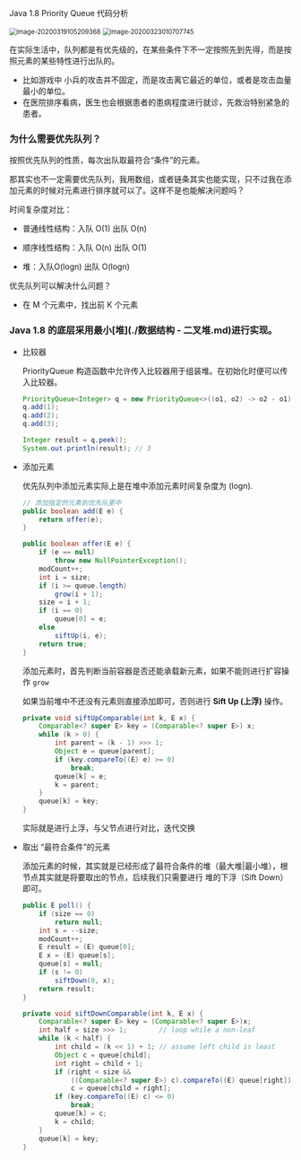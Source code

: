 Java 1.8 Priority Queue 代码分析

<img src="https://gitee.com/xiaoxiunique/picgo-image/raw/master/image-20200319105209368.png" alt="image-20200319105209368" style="zoom:80%;" />

<img src="https://gitee.com/xiaoxiunique/picgo-image/raw/master/image-20200323010707745.png" alt="image-20200323010707745" style="zoom:80%;" />

在实际生活中，队列都是有优先级的，在某些条件下不一定按照先到先得，而是按照元素的某些特性进行出队的。

- 比如游戏中 小兵的攻击并不固定，而是攻击离它最近的单位，或者是攻击血量最小的单位。
- 在医院排序看病，医生也会根据患者的患病程度进行就诊，先救治特别紧急的患者。



### 为什么需要优先队列？

按照优先队列的性质，每次出队取最符合“条件”的元素。

那其实也不一定需要优先队列，我用数组，或者链条其实也能实现，只不过我在添加元素的时候对元素进行排序就可以了。这样不是也能解决问题吗？

时间复杂度对比：

- 普通线性结构：入队 O(1) 出队 O(n)

- 顺序线性结构：入队 O(n) 出队 O(1)

- 堆：入队O(logn) 出队 O(logn)

  

优先队列可以解决什么问题？

- 在 M 个元素中，找出前 K 个元素



### Java 1.8 的底层采用最小[堆](./数据结构 - 二叉堆.md)进行实现。

- 比较器

  PriorityQueue 构造函数中允许传入比较器用于组装堆。在初始化时便可以传入比较器。

  ```java
  PriorityQueue<Integer> q = new PriorityQueue<>((o1, o2) -> o2 - o1);
  q.add(1);
  q.add(2);
  q.add(3);
  
  Integer result = q.peek();
  System.out.println(result); // 3
  ```

  

- 添加元素

  优先队列中添加元素实际上是在堆中添加元素时间复杂度为 (logn).

  ```java
  // 添加指定的元素到优先队里中
  public boolean add(E e) {
      return offer(e);
  }
  
  public boolean offer(E e) {
      if (e == null)
          throw new NullPointerException();
      modCount++;
      int i = size;
      if (i >= queue.length)
          grow(i + 1);
      size = i + 1;
      if (i == 0)
          queue[0] = e;
      else
          siftUp(i, e);
      return true;
  }
  ```

  添加元素时，首先判断当前容器是否还能承载新元素，如果不能则进行扩容操作 `grow`

  如果当前堆中不还没有元素则直接添加即可，否则进行 **Sift Up (上浮)** 操作。

  ```java
  private void siftUpComparable(int k, E x) {
      Comparable<? super E> key = (Comparable<? super E>) x;
      while (k > 0) {
          int parent = (k - 1) >>> 1;
          Object e = queue[parent];
          if (key.compareTo((E) e) >= 0)
              break;
          queue[k] = e;
          k = parent;
      }
      queue[k] = key;
  }
  ```

  实际就是进行上浮，与父节点进行对比，迭代交换

  

- 取出 “最符合条件”的元素

  添加元素的时候，其实就是已经形成了最符合条件的堆（最大堆|最小堆），根节点其实就是将要取出的节点，后续我们只需要进行 堆的下浮（Sift Down）即可。

  ```java
  public E poll() {
      if (size == 0)
          return null;
      int s = --size;
      modCount++;
      E result = (E) queue[0];
      E x = (E) queue[s];
      queue[s] = null;
      if (s != 0)
          siftDown(0, x);
      return result;
  }
  ```

  ```java
  private void siftDownComparable(int k, E x) {
      Comparable<? super E> key = (Comparable<? super E>)x;
      int half = size >>> 1;        // loop while a non-leaf
      while (k < half) {
          int child = (k << 1) + 1; // assume left child is least
          Object c = queue[child];
          int right = child + 1;
          if (right < size &&
              ((Comparable<? super E>) c).compareTo((E) queue[right]) > 0)
              c = queue[child = right];
          if (key.compareTo((E) c) <= 0)
              break;
          queue[k] = c;
          k = child;
      }
      queue[k] = key;
  }
  ```

  

